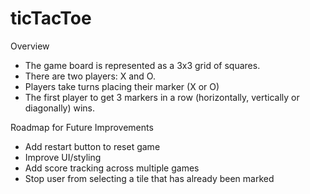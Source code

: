 # ticTacToe

Overview
- The game board is represented as a 3x3 grid of squares.   
- There are two players: X and O.   
- Players take turns placing their marker (X or O)     
- The first player to get 3 markers in a row (horizontally, vertically or diagonally) wins.   

Roadmap for Future Improvements   

- Add restart button to reset game
- Improve UI/styling
- Add score tracking across multiple games
- Stop user from selecting a tile that has already been marked 


